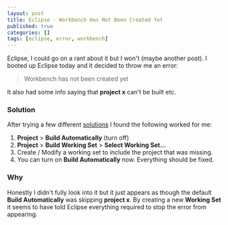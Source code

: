```yaml
---
layout: post
title: Eclipse - Workbench Has Not Been Created Yet
published: true
categories: []
tags: [eclipse, error, workbench]
---
```

Eclipse, I could go on a rant about it but I won't (maybe another post). I booted up Eclipse today and it decided to throw me an error:

> Workbench has not been created yet

It also had some info saying that **project x** can't be built etc.

### Solution

After trying a few different [solutions](http://stackoverflow.com/questions/13773582/workbench-has-not-been-created-yet-error-in-eclipse-plugin-programming) I found the following worked for me:

1. **Project** > **Build Automatically** (turn off)
2. **Project** > **Build Working Set** > **Select Working Set...**
3. Create / Modify a working set to include the project that was missing.
4. You can turn on **Build Automatically** now. Everything should be fixed.

### Why
Honestly I didn't fully look into it but it just appears as though the default **Build Automatically** was skipping **project x**. By creating a new **Working Set** it seems to have told Eclipse everything required to stop the error from appearing.
